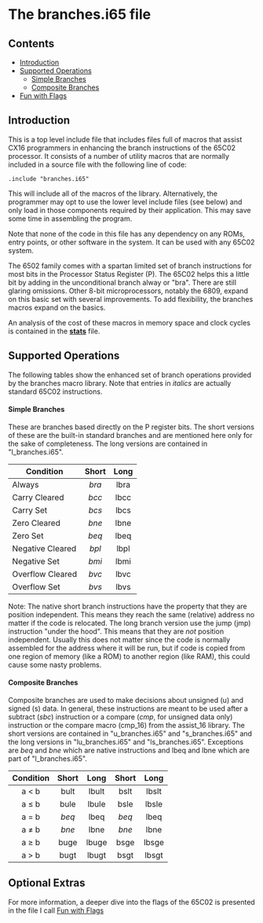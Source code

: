 # The branches.i65 file

## Contents

* [Introduction](#introduction)
* [Supported Operations](#supported-operations)
   * [Simple Branches](#simple-branches)
   * [Composite Branches](#composite-branches)
* [Fun with Flags](./fun_with_flags.md)

## Introduction

This is a top level include file that includes files full of macros that
assist CX16 programmers in enhancing the branch instructions of the 65C02
processor. It consists of a number of utility macros that are normally
included in a source file with the following line of code:

    .include "branches.i65"

This will include all of the macros of the library. Alternatively, the
programmer may opt to use the lower level include files (see below)
and only load in those components required by their application. This may save
some time in assembling the program.

Note that none of the code in this file has any dependency on any ROMs, entry
points, or other software in the system. It can be used with any 65C02 system.

The 6502 family comes with a spartan limited set of branch instructions for
most bits in the Processor Status Register (P). The 65C02 helps this a little
bit by adding in the unconditional branch alway or "bra". There are still
glaring omissions. Other 8-bit microprocessors, notably the 6809, expand on
this basic set with several improvements. To add flexibility, the branches
macros expand on the basics.

An analysis of the cost of these macros in memory space and clock cycles is
contained in the [**stats**](../stats.pdf) file.

## Supported Operations

The following tables show the enhanced set of branch operations provided by
the branches macro library. Note that entries in *italics* are actually
standard 65C02 instructions.

#### Simple Branches

These are branches based directly on the P register bits.
The short versions of these are the built-in standard branches and are
mentioned here only for the sake of completeness. The long versions are
contained in "l_branches.i65".

Condition        | Short | Long  |
-----------------|:-----:|:-----:|
Always           | *bra* | lbra  |
Carry Cleared    | *bcc* | lbcc  |
Carry Set        | *bcs* | lbcs  |
Zero Cleared     | *bne* | lbne  |
Zero Set         | *beq* | lbeq  |
Negative Cleared | *bpl* | lbpl  |
Negative Set     | *bmi* | lbmi  |
Overflow Cleared | *bvc* | lbvc  |
Overflow Set     | *bvs* | lbvs  |

Note: The native short branch instructions have the property that they are
position independent. This means they reach the same (relative) address no
matter if the code is relocated. The long branch version use the jump (jmp)
instruction "under the hood". This means that they are *not* position
independent. Usually this does not matter since the code is normally assembled
for the address where it will be run, but if code is copied from one region
of memory (like a ROM) to another region (like RAM), this could cause
some nasty problems.

#### Composite Branches

Composite branches are used to make decisions about unsigned (u) and signed
(s) data. In general, these instructions are meant to be used after a subtract
(_sbc_) instruction or a compare (_cmp_, for unsigned data only) instruction
or the compare macro (cmp_16) from the assist_16 library. The short versions
are contained in "u_branches.i65" and "s_branches.i65" and the long versions
in "lu_branches.i65" and "ls_branches.i65". Exceptions are *beq* and *bne*
which are native instructions and lbeq and lbne  which are part of
"l_branches.i65".

Condition | Short | Long  | Short | Long  |
:--------:|:-----:|:-----:|:-----:|:-----:|
a <  b    | bult  | lbult | bslt  | lbslt |
a &le; b  | bule  | lbule | bsle  | lbsle |
a = b     | *beq* | lbeq  | *beq* | lbeq  |
a &ne; b  | *bne* | lbne  | *bne* | lbne  |
a &ge; b  | buge  | lbuge | bsge  | lbsge |
a > b     | bugt  | lbugt | bsgt  | lbsgt |

## Optional Extras

For more information, a deeper dive into the flags of the 65C02 is presented
in the file I call [Fun with Flags](./fun_with_flags.md)
